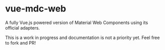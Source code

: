 # vue-mdc-web
A fully Vue.js powered version of Material Web Components using its official adapters.

This is a work in progress and documentation is not a priority yet.
Feel free to fork and PR!

